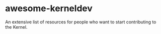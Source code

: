 # awesome-kerneldev
An extensive list of resources for people who want to start contributing to the Kernel. 
